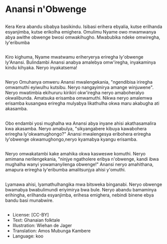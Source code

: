 # Anansi n'Obwenge

##
Kera Kera abandu sibabya basikindu. Isibasi erihera ebyalia, kutse erilhanda esyanjimba, kutse erikolha emighera. Omulimu Nyame owo mwamwanya abya awithe obwenge bwosi omwakihugho. Mwabubika ndeke omwiregha, ly'eribumba

##
Kiro kighuma, Nyame mwatwamu eriheryerya eriregha ly'obwenge ly'Anansi. Bulindambi Anansi anabya amalebya omw'iregha, inyakaminya kindu kihyaka. Neryo inyakatsema!

##
Neryo Omuhanya omweru Anansi mwalengekania, "ngendibisa iriregha omwamuthi eyiwulhu kutsibu. Neryo nangayimirya amange winjuwene". Neryo mwatimbia ekihururu kirikiri okw'iregha neryo amaboheralyo okwalibunda. Amatsuka erisamba omwamuthi. Nikwa neryo amalemwa erisamba kusangwa eriregha mulyabya likathulha okwa maru akabugha ati akasamba.

##
Obo endambi yosi mughalha wa Anansi abya inyane ahisi akathasamalira kwa akasamba. Neryo amabulya, "sikyangabere kibuya kawabohera eriregha ly'okwamughongo?" Anansi mwalengesya eribohera eriregha ly'obwenge okwamughongo,neryo kyamabya kyangu erisamba.

##
Neryo omwakatambi kake amahika okwa kasweswe komuthi. Neryo amimana nerilengekania, "ninjye ngatholere eribya n'obwenge, kandi ibwa mughalha wanyi yowamanyilenga obwenge!" Anansi neryo amahithana, amapura eriregha ly'eribumba amalitsunjya ahisi y'omuthi.

##
Lyamawa ahisi, lyamathulhangika mwa bitsweka binganabi. Neryo obwenge bwamabya bwabulimundi eriyimirya bwa bule. Neryo abandu bamaminya erihingha, erilhanda esyanjimba, erihesa emighera, nebindi binene ebya bandu basi munabwire.

##
* License: [CC-BY]
* Text: Ghanaian folktale
* Illustration: Wiehan de Jager
* Translation: Amos Mubunga Kambere
* Language: koo
